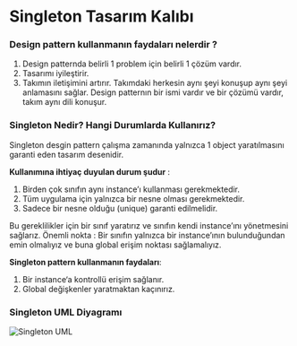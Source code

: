 
# Singleton Tasarım Kalıbı
### Design pattern kullanmanın faydaları nelerdir ?
1.	Design patternda belirli 1 problem için belirli 1 çözüm vardır.</br>
2.	Tasarımı iyileştirir.</br>
3.	Takımın iletişimini artırır. Takımdaki herkesin aynı şeyi konuşup aynı şeyi anlamasını sağlar. Design patternın bir ismi vardır ve bir çözümü vardır, takım aynı dili konuşur.</br>

### Singleton Nedir? Hangi Durumlarda Kullanırız?
Singleton desgin pattern çalışma zamanında yalnızca 1 object yaratılmasını garanti eden tasarım desenidir.
</br>

**Kullanımına ihtiyaç duyulan durum şudur** :
1.	Birden çok sınıfın aynı instance’ı kullanması gerekmektedir.
2.	Tüm uygulama için yalnızca bir nesne olması gerekmektedir.
3.	Sadece bir nesne olduğu (unique) garanti edilmelidir.

Bu gereklilikler için bir sınıf yaratırız ve sınıfın kendi instance’ını yönetmesini sağlarız.
Önemli nokta : Bir sınıfın yalnızca bir instance’ının bulunduğundan emin olmalıyız ve buna global erişim noktası sağlamalıyız.
</br>

**Singleton pattern kullanmanın faydaları**:
1. Bir instance‘a kontrollü erişim sağlanır.
2.	Global değişkenler yaratmaktan kaçınırız.


 ### Singleton UML Diyagramı
![Singleton UML](https://www.tutorialspoint.com/design_pattern/images/singleton_pattern_uml_diagram.jpg)


 
